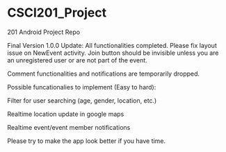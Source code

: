 # CSCI201_Project
201 Android Project Repo

Final Version 1.0.0 Update:
All functionalities completed.
Please fix layout issue on NewEvent activity. Join button should be invisible unless you are an unregistered user or are not part of 
the event. 

Comment functionalities and notifications are temporarily dropped.

Possible funcationalies to implement (Easy to hard):

Filter for user searching (age, gender, location, etc.)

Realtime location update in google maps

Realtime event/event member notifications

Please try to make the app look better if you have time.
